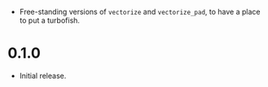 * Free-standing versions of `vectorize` and `vectorize_pad`, to have a place to
  put a turbofish.

# 0.1.0

* Initial release.
